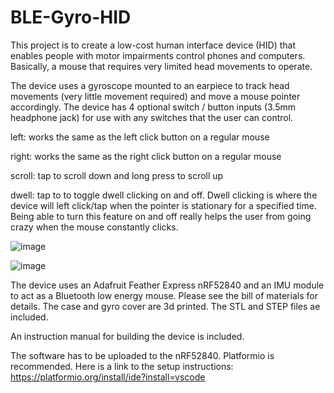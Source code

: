 # BLE-Gyro-HID
This project is to create a low-cost human interface device (HID) that enables people with motor impairments control phones and computers. Basically, a mouse that requires very limited head movements to operate.

The device uses a gyroscope mounted to an earpiece to track head movements (very little movement required) and move a mouse pointer accordingly. The device has 4 optional switch / button inputs (3.5mm headphone jack) for use with any switches that the user can control.

left: works the same as the left click button on a regular mouse

right: works the same as the right click button on a regular mouse 

scroll: tap to scroll down and long press to scroll up

dwell: tap to to toggle dwell clicking on and off. Dwell clicking is where the device will left click/tap when the pointer is stationary for a specified time. Being able to turn this feature on and off really helps the user from going crazy when the mouse constantly clicks.


![image](https://user-images.githubusercontent.com/60524115/169169440-575a1dae-fa35-465c-b26f-152073b4841a.png)

![image](https://user-images.githubusercontent.com/60524115/169169907-82e66a26-245c-4c65-b1aa-6736aed9e78a.png)

The device uses an Adafruit Feather Express nRF52840 and an IMU module to act as a Bluetooth low energy mouse. Please see the bill of materials for details. The case and gyro cover are 3d printed. The STL and STEP files ae included.

An instruction manual for building the device is included.

The software has to be uploaded to the nRF52840. Platformio is recommended. Here is a link to the setup instructions:
https://platformio.org/install/ide?install=vscode

